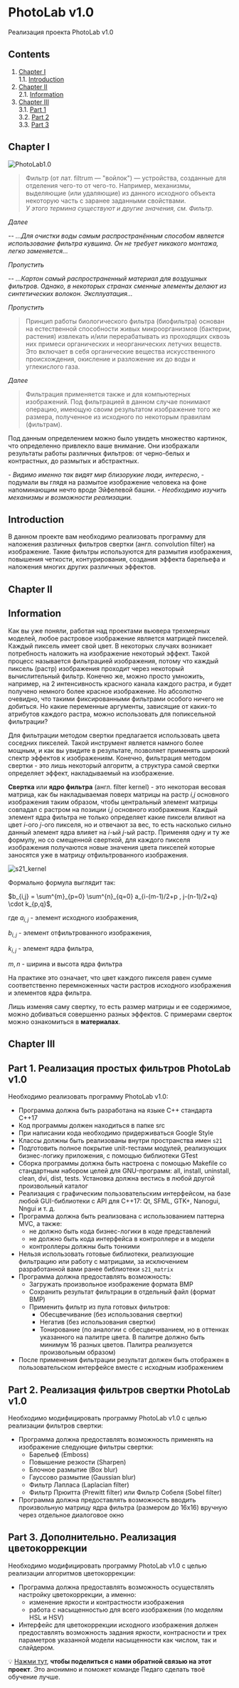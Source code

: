 # PhotoLab v1.0

Реализация проекта PhotoLab v1.0


## Contents

1. [Chapter I](#chapter-i) \
   1.1. [Introduction](#introduction)
2. [Chapter II](#chapter-ii) \
   2.1. [Information](#information)
3. [Chapter III](#chapter-iii) \
   3.1. [Part 1](#part-1-реализация-простых-фильтров-photolab-v10) \
   3.2. [Part 2](#part-2-реализация-фильтров-свертки-photolab-v10) \
   3.3. [Part 3](#part-3-дополнительно-реализация-цветокоррекции)


## Chapter I

![PhotoLab1.0](misc/images/PhotoLab_v1.0.jpg)

> Фильтр (от лат. filtrum — "войлок") — устройства, созданные для отделения чего-то от чего-то. Например, механизмы, выделяющие (или удаляющие) из данного исходного объекта некоторую часть с заранее заданными свойствами. \
> *У этого термина существуют и другие значения, см. Фильтр.*

*Далее*

*-- ...Для очистки воды самым распространённым способом является использование фильтра кувшина. Он не требует никакого монтажа, легко заменяется...*

*Пропустить*

*-- ...Картон самый распространенный материал для воздушных фильтров. Однако, в некоторых странах сменные элементы делают из синтетических волокон. Эксплуатация...*

*Пропустить*

> Принцип работы биологического фильтра (биофильтра) основан на естественной способности живых микроорганизмов (бактерии, растения) извлекать и/или перерабатывать из проходящих сквозь них примеси органических и неорганических летучих веществ. Это включает в себя органические вещества искусственного происхождения, окисление и разложение их до воды и углекислого газа.

*Далее*

> Фильтрация применяется также и для компьютерных изображений. Под фильтрацией в данном случае понимают операцию, имеющую своим результатом изображение того же размера, полученное из исходного по некоторым правилам (фильтрам).

Под данным определением можно было увидеть множество картинок, что определенно привлекло ваше внимание. Они изображали результаты работы различных фильтров: от черно-белых и контрастных, до размытых и абстрактных.

*- Видимо именно так видят мир близорукие люди, интересно*, - подумали вы глядя на размытое изображение человека на фоне напоминающим нечто вроде Эйфелевой башни. - *Необходимо изучить механизмы и возможности реализации.*

## Introduction

В данном проекте вам необходимо реализовать программу для наложения различных фильтров свертки (англ. convolution filter) на изображение. Такие фильтры используются для размытия изображения, повышения четкости, контурирования, создания эффекта барельефа и наложения многих других различных эффектов.


## Chapter II

## Information

Как вы уже поняли, работая над проектами вьювера трехмерных моделей, любое растровое изображение является матрицей пикселей. Каждый пиксель имеет свой цвет. В некоторых случаях возникает потребность наложить на изображение некоторый эффект. Такой процесс называется фильтрацией изображения, потому что каждый пиксель (растр) изображения проходит через некоторый вычислительный фильтр. Конечно же, можно просто умножить, например, на 2 интенсивность красного канала каждого растра, и будет получено немного более красное изображение. Но абсолютно очевидно, что такими фиксированными фильтрами особого ничего не добиться. Но какие переменные аргументы, зависящие от каких-то атрибутов каждого растра, можно использовать для попиксельной фильтрации?

Для фильтрации методом свертки предлагается использовать цвета соседних пикселей. Такой инструмент является намного более мощным, и как вы увидите в результате, позволяет применять широкий спектр эффектов к изображениям. Конечно, фильтрация методом свертки - это лишь некоторый алгоритм, а структура самой свертки определяет эффект, накладываемый на изображение.

**Свертка** или **ядро фильтра** (англ. filter kernel) - это некоторая весовая матрица, как бы накладываемая поверх матрицы на растр _i,j_ основного изображения таким образом, чтобы центральный элемент матрицы совпадал с растром на позиции _i,j_ основного изображения. Каждый элемент ядра фильтра не только определяет какие пиксели влияют на цвет _i_-ого _j_-ого пикселя, но и отвечают за вес, то есть насколько сильно данный элемент ядра влияет на _i_-ый _j_-ый растр. Применяя одну и ту же формулу, но со смещенной сверткой, для каждого пикселя изображения получаются новые значения цвета пикселей которые заносятся уже в матрицу отфильтрованного изображения.

![s21_kernel](misc/images/kernel.png)

Формально формула выглядит так:

$`b_{i,j} = \sum^{m}_{p=0} \sum^{n}_{q=0} a_{i-(m-1)/2+p , j-(n-1)/2+q} \cdot k_{p,q}`$,

где $`a_{i,j}`$ - элемент исходного изображения,

$`b_{i,j}`$ - элемент отфильтрованного изображения,

$`k_{i,j}`$ - элемент ядра фильтра,

$`m, n`$ - ширина и высота ядра фильтра

На практике это означает, что цвет каждого пикселя равен сумме соответственно перемноженных части растров исходного изображения и элементов ядра фильтра.

Лишь изменяя саму свертку, то есть размер матрицы и ее содержимое, можно добиваться совершенно разных эффектов. С примерами сверток можно ознакомиться в **материалах**.


## Chapter III

## Part 1. Реализация простых фильтров PhotoLab v1.0

Необходимо реализовать программу PhotoLab v1.0:

- Программа должна быть разработана на языке C++ стандарта C++17
- Код программы должен находиться в папке src
- При написании кода необходимо придерживаться Google Style
- Классы должны быть реализованы внутри пространства имен `s21`
- Подготовить полное покрытие unit-тестами модулей, реализующих бизнес-логику приложения, c помощью библиотеки GTest
- Сборка программы должна быть настроена с помощью Makefile со стандартным набором целей для GNU-программ: all, install, uninstall, clean, dvi, dist, tests. Установка должна вестись в любой другой произвольный каталог
- Реализация с графическим пользовательским интерфейсом, на базе любой GUI-библиотеки с API для C++17: Qt, SFML, GTK+, Nanogui, Nngui и т. д.
- Программа должна быть реализована с использованием паттерна MVC, а также:
    - не должно быть кода бизнес-логики в коде представлений
    - не должно быть кода интерфейса в контроллере и в модели
    - контроллеры должны быть тонкими
- Нельзя использовать готовые библиотеки, реализующие фильтрацию или работу с матрицами, за исключением разработанной вами ранее библиотеки `s21_matrix`
- Программа должна предоставлять возможность:
    - Загружать произвольное изображение формата BMP
    - Сохранить результат фильтрации в отдельный файл (формат BMP)
    - Применить фильтр из пула готовых фильтров:
        - Обесцвечивание (без использования свертки)
        - Негатив (без использования свертки)
        - Тонирование (по аналогии с обесцвечиванием, но в оттенках указанного на палитре цвета. В палитре должно быть минимум 16 разных цветов. Палитра реализуется произвольным образом)
- После применения фильтрации результат должен быть отображен в пользовательском интерфейсе вместе с исходным изображением

## Part 2. Реализация фильтров свертки PhotoLab v1.0

Необходимо модифицировать программу PhotoLab v1.0 с целью реализации фильтров свертки:

- Программа должна предоставлять возможность применять на изображение следующие фильтры свертки:
    - Барельеф (Emboss)
    - Повышение резкости (Sharpen)
    - Блочное размытие (Box blur)
    - Гауссово размытие (Gaussian blur)
    - Фильтр Лапласа (Laplacian filter)
    - Фильтр Прюитта (Prewitt filter) или Фильтр Собеля (Sobel filter)
- Программа должна предоставлять возможность вводить произвольную матрицу ядра фильтра (размером до 16x16) вручную через отдельное диалоговое окно

## Part 3. Дополнительно. Реализация цветокоррекции

Необходимо модифицировать программу PhotoLab v1.0 с целью реализации алгоритмов цветокоррекции:

- Программа должна предоставлять возможность осуществлять настройку цветокоррекции, а именно:
    - изменение яркости и контрастности изображения
    - работа с насыщенностью для всего изображения (по моделям HSL и HSV)
- Интерфейс для цветокоррекции исходного изображения должен предоставлять возможность задания яркости, контрасности и трех параметров указанной модели насыщенности как числом, так и слайдером.

💡 [Нажми тут](https://forms.yandex.ru/u/635a92f584227c1bd824b1b6/), **чтобы поделиться с нами обратной связью на этот проект**. Это анонимно и поможет команде Педаго сделать твоё обучение лучше.
